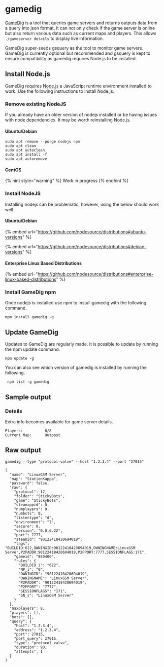 # gamedig

[GameDig](https://github.com/sonicsnes/node-gamedig) is a tool that queries game servers and returns outputs data from a query into json format. It can not only check if the game server is online but also return various data such as current maps and players. This allows `./gameserver details` to display live information.

GameDig super-seeds gsquery as the tool to monitor game servers. GameDig is currently optional but recommended and gsquery is kept to ensure compatibility as gamedig requires Node.js to be installed.

## Install Node.js

GameDig requires [Node.js](https://nodejs.org) a JavaScript runtime environment installed to work. Use the following instructions to install Node.js.

### Remove existing NodeJS

If you already have an older version of nodejs installed or be having issues with node dependencies. It may be worth reinstalling Node.js.

#### Ubuntu/Debian

```
sudo apt remove --purge nodejs npm
sudo apt clean
sudo apt autoclean
sudo apt install -f
sudo apt autoremove
```

#### CentOS

{% hint style="warning" %}
Work in progress
{% endhint %}

### Install NodeJS

Installing nodejs can be problematic, however, using the below should work well.

#### Ubuntu/Debian

{% embed url="https://github.com/nodesource/distributions#ubuntu-versions" %}

{% embed url="https://github.com/nodesource/distributions#debian-versions" %}

#### Enterprise Linux Based Distributions

{% embed url="https://github.com/nodesource/distributions#enterprise-linux-based-distributions" %}

### Install GameDig npm

Once nodejs is installed use npm to install gamedig with the following command.

```
npm install gamedig -g
```

## Update GameDig

Updates to GameDig are regularly made. It is possible to update by running the npm update command.

```
npm update -g
```

You can also see which version of gamedig is installed by running the following.

```
 npm list -g gamedig
```

## Sample output

### Details

Extra info becomes available for game server details.

```
Players:          0/8
Current Map:      Outpost
```

## Raw output

```
gamedig --type "protocol-valve" --host "1.2.3.4" --port "27015"
```

```
{
  "name": "LinuxGSM Server",
  "map": "StationKappa",
  "password": false,
  "raw": {
    "protocol": 17,
    "folder": "StickyBots",
    "game": "StickyBots",
    "steamappid": 0,
    "numplayers": 0,
    "numbots": 0,
    "listentype": "d",
    "environment": "l",
    "secure": 0,
    "version": "0.0.6.22",
    "port": 7777,
    "steamid": "90122418420694019",
    "tags": "BUILDID:622,OWNINGID:90122418420694019,OWNINGNAME:LinuxGSM Server,P2PADDR:90122418420694019,P2PPORT:7777,SESSIONFLAGS:171",
    "gameid": "889400",
    "rules": {
      "BUILDID_i": "622",
      "NP_i": "0",
      "OWNINGID": "90122418420694019",
      "OWNINGNAME": "LinuxGSM Server",
      "P2PADDR": "90122418420694019",
      "P2PPORT": "7777",
      "SESSIONFLAGS": "171",
      "SN_s": "LinuxGSM Server"
    }
  },
  "maxplayers": 8,
  "players": [],
  "bots": [],
  "query": {
    "host": "1.2.3.4",
    "address": "1.2.3.4",
    "port": 27015,
    "port_query": 27015,
    "type": "protocol-valve",
    "duration": 90,
    "attempts": 1
  }
}
```
